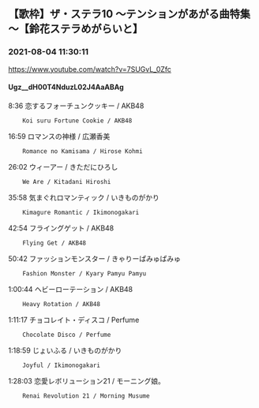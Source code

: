 ## 【歌枠】ザ・ステラ10 ～テンションがあがる曲特集～【鈴花ステラめがらいと】
### 2021-08-04 11:30:11
https://www.youtube.com/watch?v=7SUGvL_0Zfc
#### Ugz__dH00T4NduzL02J4AaABAg
8:36	恋するフォーチュンクッキー / AKB48

		Koi suru Fortune Cookie / AKB48



16:59	ロマンスの神様 / 広瀬香美

		Romance no Kamisama / Hirose Kohmi



26:02	ウィーアー / きただにひろし

		We Are / Kitadani Hiroshi



35:58	気まぐれロマンティック / いきものがかり

		Kimagure Romantic / Ikimonogakari



42:54	フライングゲット / AKB48

		Flying Get / AKB48



50:42	ファッションモンスター / きゃりーぱみゅぱみゅ

		Fashion Monster / Kyary Pamyu Pamyu



1:00:44	ヘビーローテーション / AKB48

		Heavy Rotation / AKB48



1:11:17	チョコレイト・ディスコ / Perfume

		Chocolate Disco / Perfume



1:18:59	じょいふる / いきものがかり

		Joyful / Ikimonogakari



1:28:03	恋愛レボリューション21 / モーニング娘。

		Renai Revolution 21 / Morning Musume

